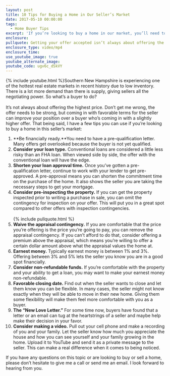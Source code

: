 ```yaml
---
layout: post
title: 10 Tips for Buying a Home in Our Seller’s Market
date: 2017-05-10 00:00:00
tags:
  - Home Buyer Tips
excerpt: 'If you’re looking to buy a home in our market, you’ll need to know how to make your offer stand out. I’ve got 10 tips to help you do just that.'
enclosure:
pullquote: Getting your offer accepted isn’t always about offering the highest price.
enclosure_type: video/mp4
enclosure_time:
use_youtube_image: true
youtube_alternate_image:
youtube_code: ugv6c_dSkVY
---
```



{% include youtube.html %}Southern New Hampshire is experiencing one of the hottest real estate markets in recent history due to low inventory. There is a lot more demand than there is supply, giving sellers all the negotiating power. So what’s a buyer to do?
<br>
<br>It’s not always about offering the highest price. Don’t get me wrong, the offer needs to be strong, but coming in with favorable terms for the seller can improve your position over a buyer who’s coming in with a slightly higher offer. That being said, I have a few tips you can use if you’re looking to buy a home in this seller’s market:

1. **Be financially ready.**You need to have a pre-qualification letter. Many offers get overlooked because the buyer is not yet qualified.
2. **Consider your loan type.** Conventional loans are considered a little less risky than an FHA loan. When viewed side by side, the offer with the conventional loan will have the edge.
3. **Shorten your loan approval time.** Once you’ve gotten a pre-qualification letter, continue to work with your lender to get pre-approved. A pre-approval means you can shorten the commitment time on the purchase of the home. It also shows the seller you are taking the necessary steps to get your mortgage.
4. **Consider pre-inspecting the property.** If you can get the property inspected prior to writing a purchase in sale, you can omit the contingency for inspection on your offer. This will put you in a great spot compared to other offers with inspection contingencies.
   <br>
   <br>{% include pullquote.html %}
5. **Waive the appraisal contingency.** If you are comfortable that the price you’re offering is the price you’re going to pay, you can remove the appraisal contingency. If you can’t afford to do that, consider offering a premium above the appraisal, which means you’re willing to offer a certain dollar amount above what the appraisal values the home at.
6. **Earnest money.** Typically earnest money is between 1% and 3%. Offering between 3% and 5% lets the seller you know you are in a good spot financially.
7. **Consider non-refundable funds.** If you’re comfortable with the property and your ability to get a loan, you may want to make your earnest money non-refundable.
8. **Favorable closing date.** Find out when the seller wants to close and let them know you can be flexible. In many cases, the seller might not know exactly when they will be able to move in their new home. Giving them some flexibility will make them feel more comfortable with you as a buyer.
9. **The “New Love Letter.”** For some time now, buyers have found that a letter or an email can tug at the heartstrings of a seller and maybe help make their decision in your favor.
10. **Consider making a video.** Pull out your cell phone and make a recording of you and your family. Let the seller know how much you appreciate the house and how you can see yourself and your family growing in the home. Upload it to YouTube and send it as a private message to the seller. This can make a real difference when it comes to being noticed.

If you have any questions on this topic or are looking to buy or sell a home, please don’t hesitate to give me a call or send me an email. I look forward to hearing from you.
